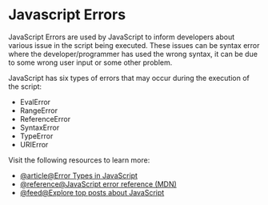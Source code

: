 # Javascript Errors

JavaScript Errors are used by JavaScript to inform developers about various issue in the script being executed. These issues can be syntax error where the developer/programmer has used the wrong syntax, it can be due to some wrong user input or some other problem.

JavaScript has six types of errors that may occur during the execution of the script:

- EvalError
- RangeError
- ReferenceError
- SyntaxError
- TypeError
- URIError

Visit the following resources to learn more:

- [@article@Error Types in JavaScript](https://blog.bitsrc.io/types-of-native-errors-in-javascript-you-must-know-b8238d40e492)
- [@reference@JavaScript error reference (MDN)](https://developer.mozilla.org/en-US/docs/Web/JavaScript/Reference/Errors)
- [@feed@Explore top posts about JavaScript](https://app.daily.dev/tags/javascript?ref=roadmapsh)
  
